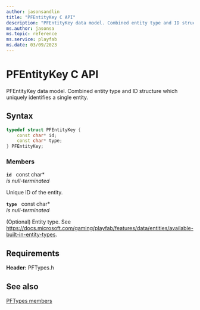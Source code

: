 ```yaml
---
author: jasonsandlin
title: "PFEntityKey C API"
description: "PFEntityKey data model. Combined entity type and ID structure which uniquely identifies a single entity."
ms.author: jasonsa
ms.topic: reference
ms.service: playfab
ms.date: 03/09/2023
---
```


# PFEntityKey C API 

PFEntityKey data model. Combined entity type and ID structure which uniquely identifies a single entity.  

## Syntax  
  
```cpp
typedef struct PFEntityKey {  
    const char* id;  
    const char* type;  
} PFEntityKey;  
```
  
### Members  
  
**`id`** &nbsp; const char*  
*is null-terminated*  
  
Unique ID of the entity.
  
**`type`** &nbsp; const char*  
*is null-terminated*  
  
(Optional) Entity type. See https://docs.microsoft.com/gaming/playfab/features/data/entities/available-built-in-entity-types.
  
  
## Requirements  
  
**Header:** PFTypes.h
  
## See also  
[PFTypes members](../pftypes_members.md)  

  
  
